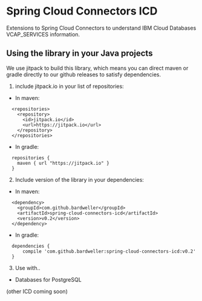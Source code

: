 # Spring Cloud Connectors ICD

Extensions to Spring Cloud Connectors to understand IBM Cloud Databases VCAP_SERVICES information.

## Using the library in your Java projects

We use jitpack to build this library, which means you can direct maven or gradle directly to our github releases to satisfy dependencies.

1. include jitpack.io in your list of repositories:
  * In maven:
  ```
    <repositories>
      <repository>
        <id>jitpack.io</id>
        <url>https://jitpack.io</url>
      </repository>
    </repositories>
  ```
  * In gradle:
  ```
    repositories {
      maven { url "https://jitpack.io" }
    }
  ```
2. Include version of the library in your dependencies:
  * In maven:
  ```
    <dependency>
      <groupId>com.github.bardweller</groupId>
      <artifactId>spring-cloud-connectors-icd</artifactId>
      <version>v0.2</version>
    </dependency>
  ```
  * In gradle:
  ```
    dependencies {
	    compile 'com.github.bardweller:spring-cloud-connectors-icd:v0.2'
    }
  ```

3. Use with..

- Databases for PostgreSQL

(other ICD coming soon)
